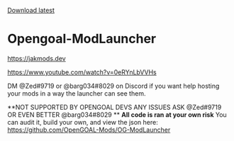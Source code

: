 [Download latest](https://jakmods.dev/download)  
 
# Opengoal-ModLauncher

https://jakmods.dev

https://www.youtube.com/watch?v=0eRYnLbVVHs

DM @Zed#9719 or @barg034#8029 on Discord if you want help hosting your mods in a way the launcher can see them.

**NOT SUPPORTED BY OPENGOAL DEVS ANY ISSUES ASK @Zed#9719 OR EVEN BETTER @barg034#8029 **
**All code is ran at your own risk**
You can audit it, build your own, and view the json here:
<https://github.com/OpenGOAL-Mods/OG-ModLauncher>

